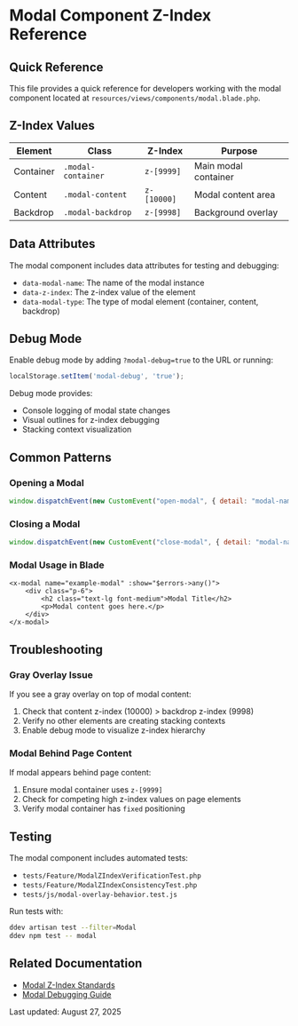 # Modal Component Z-Index Reference

## Quick Reference

This file provides a quick reference for developers working with the modal component located at `resources/views/components/modal.blade.php`.

## Z-Index Values

| Element | Class | Z-Index | Purpose |
|---------|-------|---------|---------|
| Container | `.modal-container` | `z-[9999]` | Main modal container |
| Content | `.modal-content` | `z-[10000]` | Modal content area |
| Backdrop | `.modal-backdrop` | `z-[9998]` | Background overlay |

## Data Attributes

The modal component includes data attributes for testing and debugging:

- `data-modal-name`: The name of the modal instance
- `data-z-index`: The z-index value of the element
- `data-modal-type`: The type of modal element (container, content, backdrop)

## Debug Mode

Enable debug mode by adding `?modal-debug=true` to the URL or running:
```javascript
localStorage.setItem('modal-debug', 'true');
```

Debug mode provides:
- Console logging of modal state changes
- Visual outlines for z-index debugging
- Stacking context visualization

## Common Patterns

### Opening a Modal
```javascript
window.dispatchEvent(new CustomEvent("open-modal", { detail: "modal-name" }));
```

### Closing a Modal
```javascript
window.dispatchEvent(new CustomEvent("close-modal", { detail: "modal-name" }));
```

### Modal Usage in Blade
```blade
<x-modal name="example-modal" :show="$errors->any()">
    <div class="p-6">
        <h2 class="text-lg font-medium">Modal Title</h2>
        <p>Modal content goes here.</p>
    </div>
</x-modal>
```

## Troubleshooting

### Gray Overlay Issue
If you see a gray overlay on top of modal content:
1. Check that content z-index (10000) > backdrop z-index (9998)
2. Verify no other elements are creating stacking contexts
3. Enable debug mode to visualize z-index hierarchy

### Modal Behind Page Content
If modal appears behind page content:
1. Ensure modal container uses `z-[9999]`
2. Check for competing high z-index values on page elements
3. Verify modal container has `fixed` positioning

## Testing

The modal component includes automated tests:
- `tests/Feature/ModalZIndexVerificationTest.php`
- `tests/Feature/ModalZIndexConsistencyTest.php`
- `tests/js/modal-overlay-behavior.test.js`

Run tests with:
```bash
ddev artisan test --filter=Modal
ddev npm test -- modal
```

## Related Documentation

- [Modal Z-Index Standards](../../docs/modal-z-index-standards.md)
- [Modal Debugging Guide](../../docs/modal-debugging-guide.md)

Last updated: August 27, 2025